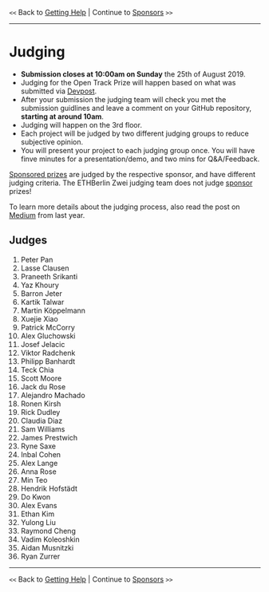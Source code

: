 `<<` Back to [Getting Help](./mentors.md) | Continue to [Sponsors](./sponsors.md) `>>`

---

# Judging

-   **Submission closes at 10:00am on Sunday** the 25th of August 2019.
-   Judging for the Open Track Prize will happen based on what was submitted via [Devpost](https://zwei.devpost.com/).
-   After your submission the judging team will check you met the submission guidlines and leave a comment on your GitHub repository, **starting at around 10am**.
-   Judging will happen on the 3rd floor.
-   Each project will be judged by two different judging groups to reduce subjective opinion.
-   You will present your project to each judging group once. You will have finve minutes for a presentation/demo, and two mins for Q&A/Feedback.

[Sponsored prizes](./bounties.md) are judged by the respective sponsor, and have different judging criteria. The ETHBerlin Zwei judging team does not judge [sponsor](./sponsors.md) prizes!

To learn more details about the judging process, also read the post on [Medium](https://medium.com/ethberlin/open-sourcing-our-judging-process-75b77f6ba459) from last year.

## Judges

1. Peter Pan
2. Lasse Clausen
3. Praneeth Srikanti
4. Yaz Khoury
5. Barron Jeter
6. Kartik Talwar
7. Martin Köppelmann
8. Xuejie Xiao
9. Patrick McCorry
10. Alex Gluchowski
11. Josef Jelacic
12. Viktor Radchenk
13. Philipp Banhardt
14. Teck Chia
15. Scott Moore
16. Jack du Rose
17. Alejandro Machado
18. Ronen Kirsh
19. Rick Dudley
20. Claudia Diaz
21. Sam Williams
22. James Prestwich
23. Ryne Saxe
24. Inbal Cohen
25. Alex Lange
26. Anna Rose
27. Min Teo
28. Hendrik Hofstädt
29. Do Kwon
30. Alex Evans
31. Ethan Kim
32. Yulong Liu
33. Raymond Cheng
34. Vadim Koleoshkin
35. Aidan Musnitzki
36. Ryan Zurrer

---

`<<` Back to [Getting Help](./mentors.md) | Continue to [Sponsors](./sponsors.md) `>>`

